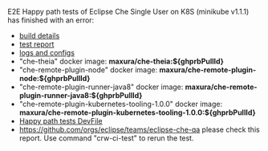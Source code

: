 E2E Happy path tests of Eclipse Che Single User on K8S (minikube v1.1.1) has finished with an error:
- [build details](https://codeready-workspaces-jenkins.rhev-ci-vms.eng.rdu2.redhat.com/view/che-pr-tests/view/K8S/job/$JOB_NAME/$BUILD_ID/)
- [test report](${BUILD_URL}artifact/che/e2e/report/)
- [logs and configs](${BUILD_URL}artifact/logs-and-configs/) 
- "che-theia" docker image: **maxura/che-theia:${ghprbPullId}**
- "che-remote-plugin-node" docker image: **maxura/che-remote-plugin-node:${ghprbPullId}**
- "che-remote-plugin-runner-java8" docker image: **maxura/che-remote-plugin-runner-java8:${ghprbPullId}**
- "che-remote-plugin-kubernetes-tooling-1.0.0" docker image: **maxura/che-remote-plugin-kubernetes-tooling-1.0.0:${ghprbPullId}**
- [Happy path tests DevFile](https://raw.githubusercontent.com/chepullreq4/pr-check-files/master/che-theia/pr-${ghprbPullId}/happy-path-workspace.yaml)
- https://github.com/orgs/eclipse/teams/eclipse-che-qa please check this report.
Use command "crw-ci-test" to rerun the test.
